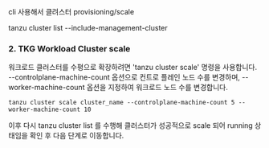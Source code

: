 cli 사용해서 클려스터 provisioning/scale

tanzu cluster list --include-management-cluster




### 2. TKG Workload Cluster scale
워크로드 클러스터를 수평으로 확장하려면 'tanzu cluster scale' 명령을 사용합니다.
--controlplane-machine-count 옵션으로 컨트로 플레인 노드 수를 변경하며, --worker-machine-count 옵션을 지정하여 워크로드 노드 수를 변경합니다.
~~~
tanzu cluster scale cluster_name --controlplane-machine-count 5 --worker-machine-count 10
~~~

이후 다시 tanzu cluster list 를 수행해 클러스터가 성공적으로 scale 되어 running 상태임을 확인 후 다음 단계로 이동합니다.


